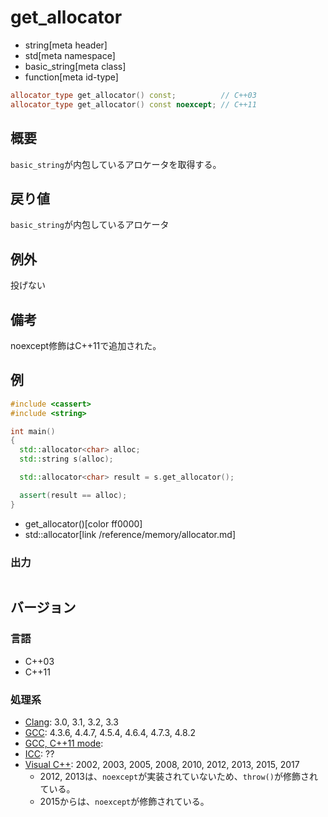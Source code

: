 # get_allocator
* string[meta header]
* std[meta namespace]
* basic_string[meta class]
* function[meta id-type]

```cpp
allocator_type get_allocator() const;          // C++03
allocator_type get_allocator() const noexcept; // C++11
```

## 概要
`basic_string`が内包しているアロケータを取得する。


## 戻り値
`basic_string`が内包しているアロケータ


## 例外
投げない


## 備考
noexcept修飾はC++11で追加された。


## 例
```cpp example
#include <cassert>
#include <string>

int main()
{
  std::allocator<char> alloc;
  std::string s(alloc);

  std::allocator<char> result = s.get_allocator();

  assert(result == alloc);
}
```
* get_allocator()[color ff0000]
* std::allocator[link /reference/memory/allocator.md]

### 出力
```
```

## バージョン
### 言語
- C++03
- C++11

### 処理系
- [Clang](/implementation.md#clang): 3.0, 3.1, 3.2, 3.3
- [GCC](/implementation.md#gcc): 4.3.6, 4.4.7, 4.5.4, 4.6.4, 4.7.3, 4.8.2
- [GCC, C++11 mode](/implementation.md#gcc):
- [ICC](/implementation.md#icc): ??
- [Visual C++](/implementation.md#visual_cpp): 2002, 2003, 2005, 2008, 2010, 2012, 2013, 2015, 2017
	- 2012, 2013は、`noexcept`が実装されていないため、`throw()`が修飾されている。
	- 2015からは、`noexcept`が修飾されている。


